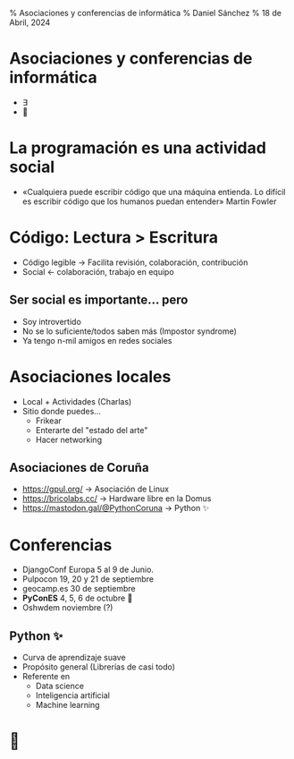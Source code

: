 % Asociaciones y conferencias de informática
% Daniel Sánchez
% 18 de Abril, 2024

# Asociaciones y conferencias de informática
- ∃
- 📍

# La programación es una actividad social
- «Cualquiera puede escribir código que una máquina
  entienda. Lo difícil es escribir código que los humanos puedan entender» Martin Fowler

# Código: Lectura > Escritura
- Código legible → Facilita revisión, colaboración, contribución
- Social ← colaboración, trabajo en equipo

## Ser social es importante... pero
- Soy introvertido
- No se lo suficiente/todos saben más (Impostor syndrome)
- Ya tengo n-mil amigos en redes sociales

# Asociaciones locales
- Local + Actividades (Charlas)
- Sitio donde puedes…
  - Frikear
  - Enterarte del "estado del arte"
  - Hacer networking

## Asociaciones de Coruña
- https://gpul.org/ → Asociación de Linux
- https://bricolabs.cc/ → Hardware libre en la Domus
- https://mastodon.gal/@PythonCoruna → Python ✨

# Conferencias
- DjangoConf Europa 5 al 9 de Junio.
- Pulpocon 19, 20 y 21 de septiembre
- geocamp.es 30 de septiembre
- **PyConES** 4, 5, 6 de octubre 🎉
- Oshwdem noviembre (?)

## Python ✨
- Curva de aprendizaje suave
- Propósito general (Librerías de casi todo)
- Referente en
  - Data science
  - Inteligencia artificial
  - Machine learning

# 🏁
